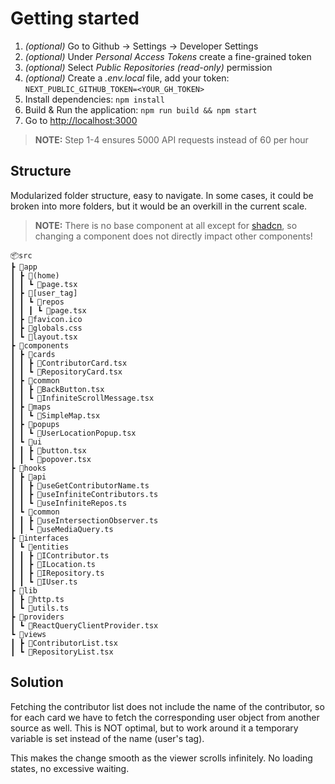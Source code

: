 # Getting started

1. _(optional)_ Go to Github -> Settings -> Developer Settings
2. _(optional)_ Under _Personal Access Tokens_ create a fine-grained token
3. _(optional)_ Select _Public Repositories (read-only)_ permission
4. _(optional)_ Create a _.env.local_ file, add your token: `NEXT_PUBLIC_GITHUB_TOKEN=<YOUR_GH_TOKEN>`
5. Install dependencies: `npm install`
6. Build & Run the application: `npm run build && npm start`
7. Go to <http://localhost:3000>

> **NOTE:** Step 1-4 ensures 5000 API requests instead of 60 per hour

## Structure

Modularized folder structure, easy to navigate. In some cases, it could be broken into more folders, but it would be an overkill in the current scale.

> **NOTE:** There is no base component at all except for [shadcn](https://ui.shadcn.com/docs/components), so changing a component does not directly impact other components!

```
📦src
┣ 📂app
┃ ┣ 📂(home)
┃ ┃ ┗ 📜page.tsx
┃ ┣ 📂[user_tag]
┃ ┃ ┗ 📂repos
┃ ┃ ┃ ┗ 📜page.tsx
┃ ┣ 📜favicon.ico
┃ ┣ 📜globals.css
┃ ┗ 📜layout.tsx
┣ 📂components
┃ ┣ 📂cards
┃ ┃ ┣ 📜ContributorCard.tsx
┃ ┃ ┗ 📜RepositoryCard.tsx
┃ ┣ 📂common
┃ ┃ ┣ 📜BackButton.tsx
┃ ┃ ┗ 📜InfiniteScrollMessage.tsx
┃ ┣ 📂maps
┃ ┃ ┗ 📜SimpleMap.tsx
┃ ┣ 📂popups
┃ ┃ ┗ 📜UserLocationPopup.tsx
┃ ┗ 📂ui
┃ ┃ ┣ 📜button.tsx
┃ ┃ ┗ 📜popover.tsx
┣ 📂hooks
┃ ┣ 📂api
┃ ┃ ┣ 📜useGetContributorName.ts
┃ ┃ ┣ 📜useInfiniteContributors.ts
┃ ┃ ┗ 📜useInfiniteRepos.ts
┃ ┗ 📂common
┃ ┃ ┣ 📜useIntersectionObserver.ts
┃ ┃ ┗ 📜useMediaQuery.ts
┣ 📂interfaces
┃ ┗ 📂entities
┃ ┃ ┣ 📜IContributor.ts
┃ ┃ ┣ 📜ILocation.ts
┃ ┃ ┣ 📜IRepository.ts
┃ ┃ ┗ 📜IUser.ts
┣ 📂lib
┃ ┣ 📜http.ts
┃ ┗ 📜utils.ts
┣ 📂providers
┃ ┗ 📜ReactQueryClientProvider.tsx
┗ 📂views
┃ ┣ 📜ContributorList.tsx
┃ ┗ 📜RepositoryList.tsx
```

## Solution

Fetching the contributor list does not include the name of the contributor, so for each card we have to fetch the corresponding user object from another source as well. This is NOT optimal, but to work around it a temporary variable is set instead of the name (user's tag).

This makes the change smooth as the viewer scrolls infinitely. No loading states, no excessive waiting.
